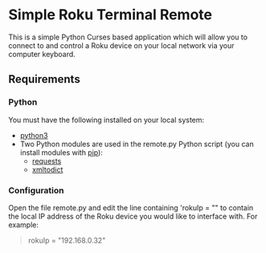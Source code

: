 # Simple Roku Terminal Remote
This is a simple Python Curses based application which will allow you to connect to and control a Roku device on your local network via your computer keyboard.

## Requirements
### Python
You must have the following installed on your local system:
- [python3](https://www.python.org/)
- Two Python modules are used in the remote.py Python script (you can install modules with [pip](https://pypi.org/project/xmltodict/)):
  - [requests](https://pypi.org/project/requests/)
  - [xmltodict](https://pypi.org/project/xmltodict/)
 ### Configuration
 Open the file remote.py and edit the line containing 'rokuIp = "" to contain the local IP address of the Roku device you would like to interface with. For example:
 >rokuIp = "192.168.0.32"

